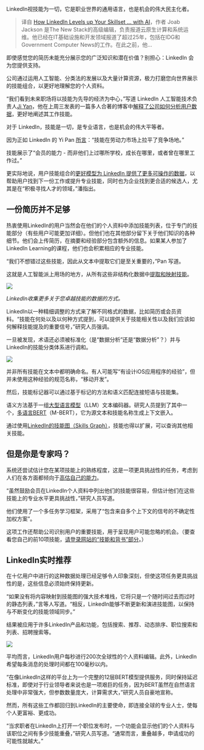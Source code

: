 <!--
title: LinkedIn如何通过人工智能提升你的技能水平
cover: https://cdn.thenewstack.io/media/2023/12/960a5270-ai-generated-8407210_1280-1024x579.jpg
-->

LinkedIn视技能为一切，它是职业世界的通用语言，也是机会的伟大民主化者。

> 译自 [How LinkedIn Levels up Your Skillset … with AI](https://thenewstack.io/how-linkedin-levels-up-your-skillset-with-ai/)，作者 Joab Jackson 是The New Stack的高级编辑，负责报道云原生计算和系统运维。他已经在IT基础设施和开发领域报道了超过25年，包括在IDG和Government Computer News的工作。在此之前，他...

即使感觉您的简历未能充分展示您的广泛知识和潜在价值？别担心：LinkedIn 会为您提供支持。

公司通过运用人工智能、分类法的发展以及大量计算资源，极力打磨您向世界展示的技能组合，以更好地理解您的个人资料。

“我们看到未来职场将以技能为先导的经济为中心，”写道 LinkedIn 人工智能技术负责人[Ji Yan](https://www.linkedin.com/in/curiousitylens/)，他在上周三发表的一篇多人合著的博客中[解释了公司如何分析用户数据](https://engineering.linkedin.com/blog/2023/extracting-skills-from-content-to-fuel-the-linkedin-skills-graph)，更好地阐述其工作技能。

对于 LinkedIn，技能是一切，是专业语言，也是机会的伟大平等者。

因为正如 LinkedIn 的 Yi Pan [所言](https://engineering.linkedin.com/blog/2023/Building-maintaining-the-skills-taxonomy-that-powers-LinkedIns-Skills-Graph)：“技能在劳动力市场上拉平了竞争场地。”

技能展示了“会员的能力 - 而非他们上过哪所学校，成长在哪里，或者曾在哪里工作过。”

更实际地说，用户技能组合的[更好模型为 LinkedIn 提供了更多可操作的数据](https://thenewstack.io/ai-development-needs-to-focus-more-on-data-less-on-models/)，以帮助用户找到下一份工作或提升专业技能，同时也为企业找到更合适的候选人，尤其是在“积极寻找人才的领域，”潘指出。

## 一份简历并不足够

热衷使用LinkedIn的用户当然会在他们的个人资料中添加技能列表，位于专门的技能部分（有些用户可能更加详细）。但他们也在其他部分留下关于他们知识的各种细节。他们会上传简历，在摘要和经验部分包含额外的信息。如果某人参加了LinkedIn Learning的课程，他们也会积累相应的专业技能。

“我们不想错过这些技能，因此从文本中提取它们是至关重要的，”Pan 写道。

这就是人工智能派上用场的地方，从所有这些非结构化数据中[提取和映射技能](https://engineering.linkedin.com/blog/2023/extracting-skills-from-content-to-fuel-the-linkedin-skills-graph)。

![](https://cdn.thenewstack.io/media/2023/12/907e972a-linkedin-03-survey.png)

*LinkedIn收集更多关于您卓越技能的数据的方式。*

LinkedIn以一种精细调整的方式来了解不同格式的数据，比如简历或会员资料。“技能在何处以及以何种方式提到，可以提供关于技能相关性以及我们应该如何解释技能提及的重要信号，”研究人员强调。

一旦被发现，术语还必须被标准化（是“数据分析”还是“数据分析”？）并与LinkedIn的技能分类体系进行调和。

![](https://cdn.thenewstack.io/media/2023/12/4c5139f8-linkedin-01-mapping.png)

并非所有技能在文本中都明确命名。有人可能写“有设计iOS应用程序的经验”，但并未使用这种经验的规范名称，“移动开发”。

然后，技能标记器可以通过基于标记的方法和语义匹配连接短语与技能集。

语义方法基于一组[大型语言模型](https://thenewstack.io/3-ways-llms-can-let-you-down/)（LLM）文本编码器。研究人员提到了其中一个，[多语言BERT](https://huggingface.co/bert-base-multilingual-cased)（M-BERT），它为源文本和技能名称生成上下文嵌入。

通过使用[LinkedIn的技能图（Skills Graph）](https://thenewstack.io/linkedins-real-time-graph-database-is-liquid/)，技能也得以扩展，可以查询其他相关技能。

## 但是你是专家吗？

系统还尝试估计您在某项技能上的熟练程度，这是一项更具挑战性的任务，考虑到人们在各方面都倾向于[高估自己的能力](https://thenewstack.io/10x-programmer-just-jerk/)。

“虽然鼓励会员在LinkedIn个人资料中列出他们的技能很容易，但估计他们在这些技能上的专业水平更具挑战性，”研究人员写道。

他们使用了一个多任务学习框架，采用了“包含来自多个上下文的信号的不确定性加权方案”。

这项工作还帮助公司识别用户的重要技能，用于呈现用户可能忽略的机会。（要查看您自己的前10项技能，[请登录网站的“技能和背书”部分](https://www.linkedin.com/help/linkedin/answer/a507663/linkedin-skill-assessments?lang=en-us&intendedLocale=en)。）

## LinkedIn实时推荐

在十亿用户中进行的这种数据处理已经足够令人印象深刻，但使这项任务更具挑战性的是，这些信息必须始终保持更新。

“如果没有将内容映射到技能图的强大技术堆栈，它将只是一个随时间过去而过时的静态列表，”言等人写道。“相反，LinkedIn能够不断更新和演进技能图，以保持与不断变化的技能领域同步。”

结果被应用于许多LinkedIn产品和功能，包括搜索、推荐、动态排序、职位搜索和列表、招聘搜索等。

![](https://cdn.thenewstack.io/media/2023/12/9b332f3a-linkedin-01-workflow.png)

平均而言，LinkedIn用户每秒进行200次全球性的个人资料编辑。此外，LinkedIn希望每条消息的处理时间都在100毫秒以内。

“在像LinkedIn这样的平台上为一个完整的12层BERT模型提供服务，同时保持延迟标准，即使对于行业领导者来说也是一项艰巨的任务，因为BERT虽然在自然语言处理中非常强大，但参数数量庞大，计算需求大，”研究人员自豪地宣称。

然而，所有这些工作都回归到LinkedIn的主要使命，即连接全球的专业人士，使每个人更富裕、更成功。

“当求职者在LinkedIn上打开一个职位发布时，一个功能会显示他们的个人资料与该职位之间有多少技能重叠，”研究人员写道。“通常而言，重叠越多，申请成功的可能性就越大。”
